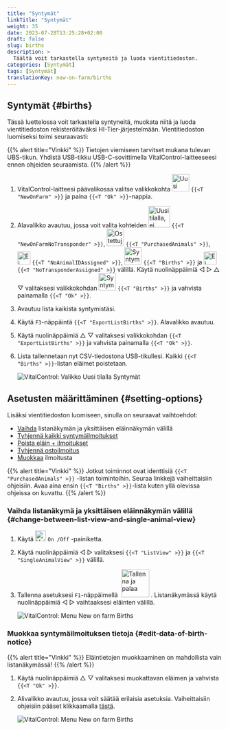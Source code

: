 ```yaml
---
title: "Syntymät"
linkTitle: "Syntymät"
weight: 35
date: 2023-07-28T13:25:28+02:00
draft: false
slug: births
description: >
  Täältä voit tarkastella syntyneitä ja luoda vientitiedoston.
categories: [Syntymät]
tags: [Syntymät]
translationKey: new-on-farm/births
---
```

## Syntymät {#births}

Tässä luettelossa voit tarkastella syntyneitä, muokata niitä ja luoda vientitiedoston rekisteröitäväksi HI-Tier-järjestelmään. Vientitiedoston luomiseksi toimi seuraavasti:

{{% alert title="Vinkki" %}}
Tietojen viemiseen tarvitset mukana tulevan UBS-tikun. Yhdistä USB-tikku USB-C-sovittimella VitalControl-laitteeseesi ennen ohjeiden seuraamista.
{{% /alert %}}

1. VitalControl-laitteesi päävalikossa valitse valikkokohta <img src="/icons/main/new-on-farm.svg" width="40" align="bottom" alt="Uusi tilalla" /> `{{<T "NewOnFarm" >}}` ja paina `{{<T "Ok" >}}`-nappia.

2. Alavalikko avautuu, jossa voit valita kohteiden <img src="/icons/registration/new-on-farm-no-transponder.svg" width="50" align="bottom" alt="Uusi tilalla, ei transponderia" /> `{{<T "NewOnFarmNoTransponder" >}}`, <img src="/icons/main/new-on-farm.svg" width="40" align="bottom" alt="Ostettuja eläimet" /> `{{<T "PurchasedAnimals" >}}`, <img src="/icons/registration/no-eartag-number.svg" width="30" align="bottom" alt="Ei eläintunnusta" /> `{{<T "NoAnimalIDAssigned" >}}`, <img src="/icons/main/births.svg" width="40" align="bottom" alt="Syntymät" /> `{{<T "Births" >}}` ja <img src="/icons/registration/no-transponder.svg" width="30" align="bottom" alt="Ei Transponderia" /> `{{<T "NoTransponderAssigned" >}}` välillä. Käytä nuolinäppäimiä ◁ ▷ △ ▽ valitaksesi valikkokohdan <img src="/icons/main/births.svg" width="40" align="bottom" alt="Syntymät" /> `{{<T "Births" >}}` ja vahvista painamalla `{{<T "Ok" >}}`.

3. Avautuu lista kaikista syntymistäsi.

4. Käytä `F3`-näppäintä `{{<T "ExportListBirths" >}}`. Alavalikko avautuu.

5. Käytä nuolinäppäimiä △ ▽ valitaksesi valikkokohdan `{{<T "ExportListBirths" >}}` ja vahvista painamalla `{{<T "Ok" >}}`.

6. Lista tallennetaan nyt CSV-tiedostona USB-tikullesi. Kaikki `{{<T "Births" >}}`-listan eläimet poistetaan.

    ![VitalControl: Valikko Uusi tilalla Syntymät](../images/births.png "Syntymät")

## Asetusten määrittäminen {#setting-options}

Lisäksi vientitiedoston luomiseen, sinulla on seuraavat vaihtoehdot:

- [Vaihda](#change-between-list-view-and-single-animal-view) listanäkymän ja yksittäisen eläinnäkymän välillä
- [Tyhjennä kaikki syntymäilmoitukset](../purchased-animals/#clear-all-purchase-notices)
- [Poista eläin + ilmoitukset](../purchased-animals/#delete-animal--purchase-notice)
- [Tyhjennä ostoilmoitus](../purchased-animals/#clear-notice-of-purchase)
- [Muokkaa](#edit-data-of-birth-notice) ilmoitusta

{{% alert title="Vinkki" %}}
Jotkut toiminnot ovat identtisiä `{{<T "PurchasedAnimals" >}}` -listan toimintoihin. Seuraa linkkejä vaiheittaisiin ohjeisiin. Avaa aina ensin `{{<T "Births" >}}`-lista kuten yllä olevissa ohjeissa on kuvattu.
{{% /alert %}}

### Vaihda listanäkymä ja yksittäisen eläinnäkymän välillä {#change-between-list-view-and-single-animal-view}

1. Käytä <img src="/icons/gear.svg" width="25" align="bottom" alt="Vaihde" /> `On /Off` -painiketta.

2. Käytä nuolinäppäimiä ◁ ▷ valitaksesi `{{<T "ListView" >}}` ja `{{<T "SingleAnimalView" >}}` välillä.

3. Tallenna asetuksesi `F1`-näppäimellä &nbsp;<img src="/icons/footer/save_exit.svg" width="65" align="bottom" alt="Tallenna ja palaa" />&nbsp;. Listanäkymässä käytä nuolinäppäimiä ◁ ▷ vaihtaaksesi eläinten välillä.

    ![VitalControl: Menu New on farm Births](../images/change.png "Vaihda listanäkymän ja yksittäisen eläinnäkymän välillä")

### Muokkaa syntymäilmoituksen tietoja {#edit-data-of-birth-notice}

{{% alert title="Vinkki" %}}
Eläintietojen muokkaaminen on mahdollista vain listanäkymässä!
{{% /alert %}}

1. Käytä nuolinäppäimiä △ ▽ valitaksesi muokattavan eläimen ja vahvista `{{<T "Ok" >}}`.

2. Alivalikko avautuu, jossa voit säätää erilaisia asetuksia. Vaiheittaisiin ohjeisiin pääset klikkaamalla [tästä](/fi/docs/new/calving/).

    ![VitalControl: Menu New on farm Births](../images/edit2.png "Muokkaa syntymäilmoitusta")

